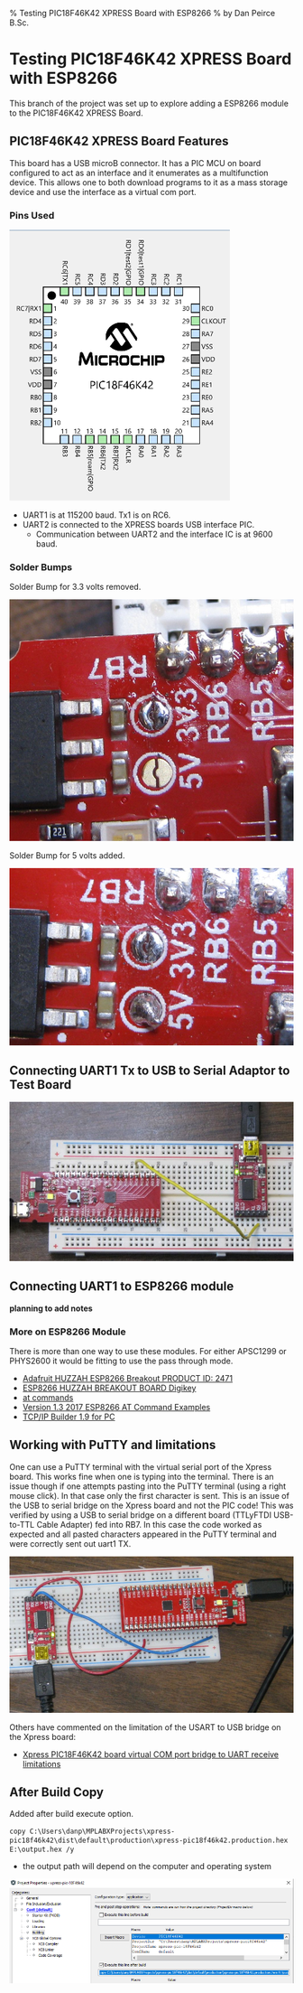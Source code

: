 % Testing PIC18F46K42 XPRESS Board with ESP8266
% by Dan Peirce B.Sc.

<!---
use 
pandoc -s --toc -t html5 -c pandocbd.css README.pandoc.md -o index.html

pandoc -s --toc -t gfm README.pandoc.md -o README.md
-->

# Testing PIC18F46K42 XPRESS Board with ESP8266

This branch of the project was set up to explore adding a ESP8266 module to the PIC18F46K42 XPRESS Board.


## PIC18F46K42 XPRESS Board Features

This board has a USB microB connector. It has a PIC MCU on board configured to act as an interface and it enumerates as 
a multifunction device. This allows one to both download programs to it as a mass storage device and use the interface as 
a virtual com port. 

### Pins Used

![](images/pins.png)

* UART1 is at 115200 baud. Tx1 is on RC6.
* UART2 is connected to the XPRESS boards USB interface PIC. 
    * Communication between UART2 and the interface IC is at 9600 baud.

### Solder Bumps

Solder Bump for 3.3 volts removed.

![](images/solder-bump-removed.jpg)

Solder Bump for 5 volts added.

![](images/solder-bump-added.jpg)

## Connecting UART1 Tx to USB to Serial Adaptor to Test Board

![](images/uart-forward-2-1.jpg)

## Connecting UART1 to ESP8266 module

**planning to add notes**

### More on ESP8266 Module

There is more than one way to use these modules. For either APSC1299 or PHYS2600 it would be fitting to use the pass through mode.

* [Adafruit HUZZAH ESP8266 Breakout PRODUCT ID: 2471 ](https://www.adafruit.com/product/2471)
* [ESP8266 HUZZAH BREAKOUT BOARD Digikey](https://www.digikey.ca/en/products/detail/adafruit-industries-llc/2471/5355489?utm_adgroup=RF%2FIF%20and%20RFID&utm_source=google&utm_medium=cpc&utm_campaign=Smart%20Shopping_Product_RF%2FIF%20and%20RFID&utm_term=&productid=5355489&gclid=EAIaIQobChMIqsCw_oPU6wIVlhitBh1k-QyWEAYYAiABEgLrJvD_BwE)
* [at commands](https://www.espressif.com/sites/default/files/documentation/4a-esp8266_at_instruction_set_en.pdf)
* [Version 1.3 2017 ESP8266 AT Command Examples](https://www.espressif.com/sites/default/files/documentation/4b-esp8266_at_command_examples_en.pdf)
* [TCP/IP Builder 1.9 for PC](https://www.drk.com.ar/builder.php)

## Working with PuTTY and limitations

One can use a PuTTY terminal with the virtual serial port of the Xpress board. This works fine when one is typing into the 
terminal. There is an issue though if one attempts pasting into the PuTTY terminal (using a right mouse click). In that case
only the first character is sent. This is an issue of the USB to serial bridge on the Xpress board and not the PIC code!
This was verified by using a USB to serial bridge on a different board (TTLyFTDI USB-to-TTL Cable Adapter) fed into RB7. In this case the code worked as expected
and all pasted characters appeared in the PuTTY terminal and were correctly sent out uart1 TX.

![uart1-uart2.jpg](images/uart1-uart2.jpg)

Others have commented on the limitation of the USART to USB bridge on the Xpress board:

* [Xpress PIC18F46K42 board virtual COM port bridge to UART receive limitations](https://www.microchip.com/forums/m1097510.aspx)

## After Build Copy

Added after build execute option.

~~~~
copy C:\Users\danp\MPLABXProjects\xpress-pic18f46k42\dist\default\production\xpress-pic18f46k42.production.hex E:\output.hex /y
~~~~

* the output path will depend on the computer and operating system

![](images/after-build.png)